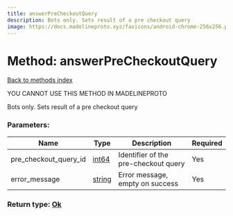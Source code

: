 ```yaml
---
title: answerPreCheckoutQuery
description: Bots only. Sets result of a pre checkout query
image: https://docs.madelineproto.xyz/favicons/android-chrome-256x256.png
---
```

# Method: answerPreCheckoutQuery  
[Back to methods index](index.md)


YOU CANNOT USE THIS METHOD IN MADELINEPROTO


Bots only. Sets result of a pre checkout query

### Parameters:

| Name     |    Type       | Description | Required |
|----------|---------------|-------------|----------|
|pre\_checkout\_query\_id|[int64](../constructors/int64.md) | Identifier of the pre-checkout query | Yes|
|error\_message|[string](../types/string.md) | Error message, empty on success | Yes|


### Return type: [Ok](../types/Ok.md)

